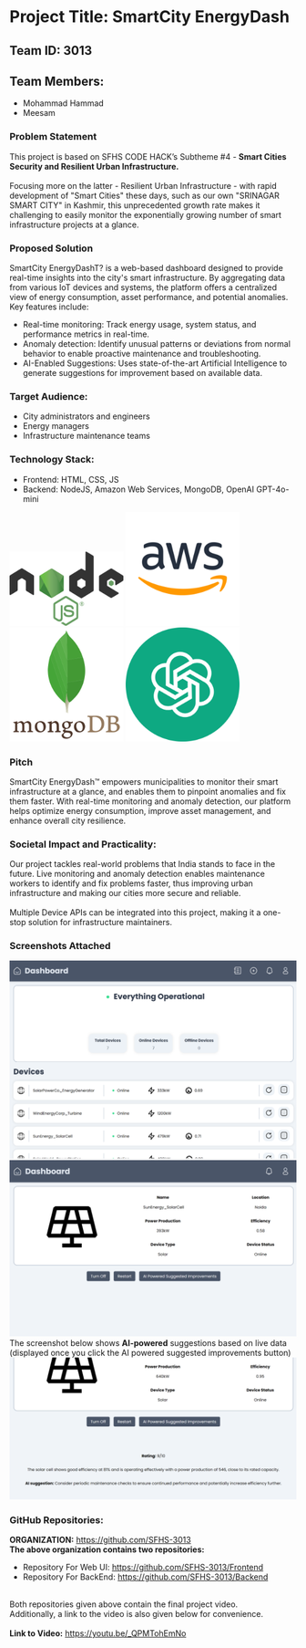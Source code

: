 # Project Title: SmartCity EnergyDash

## Team ID: 3013
## Team Members: 
- Mohammad Hammad
- Meesam

### Problem Statement
This project is based on SFHS CODE HACK’s Subtheme #4 - **Smart Cities Security and Resilient Urban Infrastructure.** <br><br>
Focusing more on the latter - Resilient Urban Infrastructure - with rapid development of "Smart Cities" these days, such as our own "SRINAGAR SMART CITY" in Kashmir, this unprecedented growth rate makes it challenging to easily monitor the exponentially growing number of smart infrastructure projects at a glance.

### Proposed Solution
SmartCity EnergyDashT? is a web-based dashboard designed to provide real-time insights into the city's smart infrastructure. By aggregating data from various IoT devices and systems, the platform offers a centralized view of energy consumption, asset performance, and potential anomalies. Key features include:
- Real-time monitoring: Track energy usage, system status, and performance metrics in real-time.
- Anomaly detection: Identify unusual patterns or deviations from normal behavior to enable proactive maintenance and troubleshooting.
- AI-Enabled Suggestions: Uses state-of-the-art Artificial Intelligence to generate suggestions for improvement based on available data.
### Target Audience:
- City administrators and engineers
- Energy managers
- Infrastructure maintenance teams
### Technology Stack:
- Frontend: HTML, CSS, JS
- Backend: NodeJS, Amazon Web Services, MongoDB, OpenAI GPT-4o-mini
<p>
<img src='https://raw.githubusercontent.com/SFHS-3013/.github/main/icons/node.png' height="130px" width="200px">
<img src='https://raw.githubusercontent.com/SFHS-3013/.github/main/icons/aws.png' height="200px" width="200px">
<img src='https://raw.githubusercontent.com/SFHS-3013/.github/main/icons/mongodb.png' height="200px" width="200px">
 <img src='https://raw.githubusercontent.com/SFHS-3013/.github/main/icons/openai.png' height="200px" width="200px">
</p>
 
### Pitch
SmartCity EnergyDash™️ empowers municipalities to monitor their smart infrastructure at a glance, and enables them to pinpoint anomalies and fix them faster. With real-time monitoring and anomaly detection, our platform helps optimize energy consumption, improve asset management, and enhance overall city resilience.
### Societal Impact and Practicality: 
Our project tackles real-world problems that India stands to face in the future. 
Live monitoring and anomaly detection enables maintenance workers to identify and fix problems faster, thus improving urban infrastructure and making our cities more secure and reliable. 
<br><br>
Multiple Device APIs can be integrated into this project, making it a one-stop solution for infrastructure maintainers.
### Screenshots Attached
![image](https://raw.githubusercontent.com/SFHS-3013/.github/main/screenshots/screenshot1.png)
![image](https://raw.githubusercontent.com/SFHS-3013/.github/main/screenshots/screenshot2.png)
The screenshot below shows **AI-powered** suggestions based on live data (displayed once you click the AI powered suggested improvements button)
![image](https://raw.githubusercontent.com/SFHS-3013/.github/main/screenshots/screenshot3.png)

### GitHub Repositories:
**ORGANIZATION:** https://github.com/SFHS-3013 <br>
**The above organization contains two repositories:** <br> 
- Repository For Web UI: https://github.com/SFHS-3013/Frontend <br>
- Repository For BackEnd: https://github.com/SFHS-3013/Backend <br><br>

Both repositories given above contain the final project video. <br>
Additionally, a link to the video is also given below for convenience. <br><br>
**Link to Video:** https://youtu.be/_QPMTohEmNo

